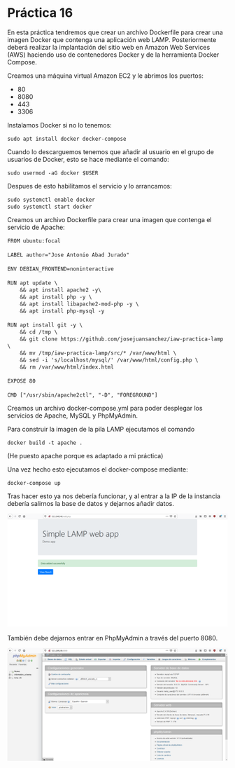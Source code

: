 # Práctica 16 
En esta práctica tendremos que crear un archivo Dockerfile para crear una imagen Docker que contenga una aplicación web LAMP. Posteriormente deberá realizar la implantación del sitio web en Amazon Web Services (AWS) haciendo uso de contenedores Docker y de la herramienta Docker Compose.

Creamos una máquina virtual Amazon EC2 y le abrimos los puertos:
- 80
- 8080
- 443
- 3306

Instalamos Docker si no lo tenemos: 
```
sudo apt install docker docker-compose
```

Cuando lo descarguemos tenemos que añadir al usuario en el grupo de usuarios de Docker, esto se hace mediante el comando: 
```
sudo usermod -aG docker $USER
```

Despues de esto habilitamos el servicio y lo arrancamos: 
```
sudo systemctl enable docker
sudo systemctl start docker
```

Creamos un archivo Dockerfile para crear una imagen que contenga el servicio de Apache:
```
FROM ubuntu:focal

LABEL author="Jose Antonio Abad Jurado"

ENV DEBIAN_FRONTEND=noninteractive 

RUN apt update \
    && apt install apache2 -y\
    && apt install php -y \
    && apt install libapache2-mod-php -y \
    && apt install php-mysql -y

RUN apt install git -y \
    && cd /tmp \
    && git clone https://github.com/josejuansanchez/iaw-practica-lamp \
    && mv /tmp/iaw-practica-lamp/src/* /var/www/html \
    && sed -i 's/localhost/mysql/' /var/www/html/config.php \
    && rm /var/www/html/index.html

EXPOSE 80

CMD ["/usr/sbin/apache2ctl", "-D", "FOREGROUND"]

```

Creamos un archivo docker-compose.yml para poder desplegar los servicios de Apache, MySQL y PhpMyAdmin. 

Para construir la imagen de la pila LAMP ejecutamos el comando
```
docker build -t apache .
```
(He puesto apache porque es adaptado a mi práctica)

Una vez hecho esto ejecutamos el docker-compose mediante:
``` 
docker-compose up 
```

Tras hacer esto ya nos debería funcionar, y al entrar a la IP de la instancia debería salirnos la base de datos y dejarnos añadir datos.

![](https://raw.githubusercontent.com/joseean29/Practica16-IAW/main/images/datos.PNG?token=AOMWPNJGLLRE5W36FNWLZ7TAITNKO)

También debe dejarnos entrar en PhpMyAdmin a través del puerto 8080.

![](https://raw.githubusercontent.com/joseean29/Practica16-IAW/main/images/phpmyadmin.PNG?token=AOMWPNIX4POPU7IG4OZXKZTAITNKU)
